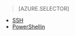 > [AZURE.SELECTOR]
- [SSH](../articles/hdinsight/hdinsight-hadoop-mahout-linux-mac.md)
- [PowerShellin](../articles/hdinsight/hdinsight-mahout.md)
